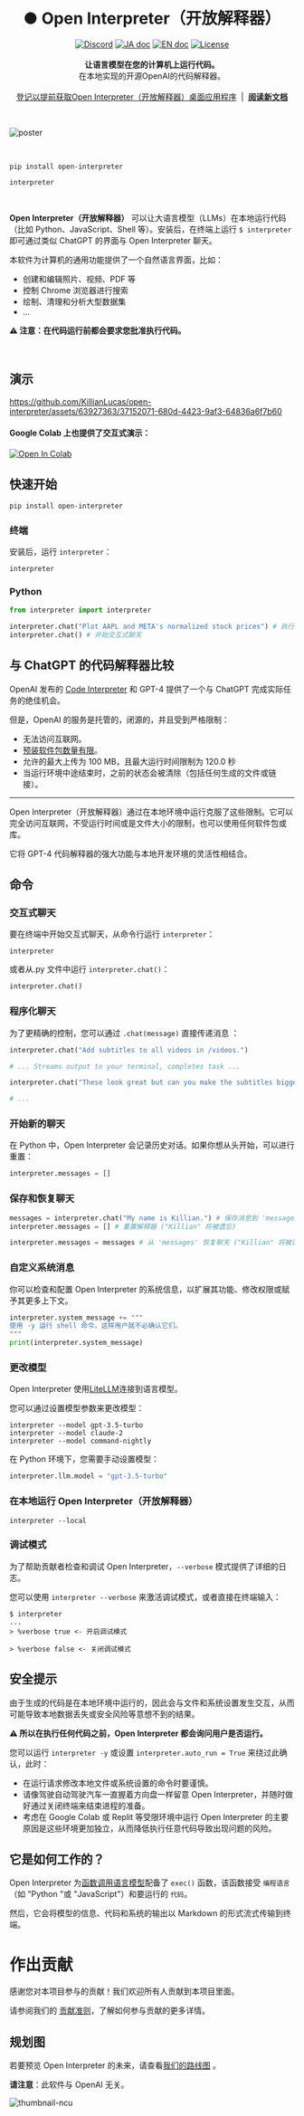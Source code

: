 <h1 align="center">● Open Interpreter（开放解释器）</h1>

<p align="center">
    <a href="https://discord.gg/6p3fD6rBVm"><img alt="Discord" src="https://img.shields.io/discord/1146610656779440188?logo=discord&style=flat&logoColor=white"></a>
    <a href="README_JA.md"><img src="https://img.shields.io/badge/ドキュメント-日本語-white.svg" alt="JA doc"></a>
    <a href="../README.md"><img src="https://img.shields.io/badge/english-document-white.svg" alt="EN doc"></a>
    <a href="https://github.com/OpenInterpreter/open-interpreter/blob/main/LICENSE"><img src="https://img.shields.io/static/v1?label=license&message=AGPL&color=white&style=flat" alt="License"></a>
    <br>
    <br>
    <b>让语言模型在您的计算机上运行代码。</b><br>
    在本地实现的开源OpenAI的代码解释器。<br>
    <br><a href="https://openinterpreter.com">登记以提前获取Open Interpreter（开放解释器）桌面应用程序</a>‎ ‎ |‎ ‎ <b><a href="https://docs.openinterpreter.com/">阅读新文档</a></b><br>
</p>

<br>

![poster](https://github.com/KillianLucas/open-interpreter/assets/63927363/08f0d493-956b-4d49-982e-67d4b20c4b56)

<br>

```shell
pip install open-interpreter
```

```shell
interpreter
```

<br>

**Open Interpreter（开放解释器）** 可以让大语言模型（LLMs）在本地运行代码（比如 Python、JavaScript、Shell 等）。安装后，在终端上运行 `$ interpreter` 即可通过类似 ChatGPT 的界面与 Open Interpreter 聊天。

本软件为计算机的通用功能提供了一个自然语言界面，比如：

- 创建和编辑照片、视频、PDF 等
- 控制 Chrome 浏览器进行搜索
- 绘制、清理和分析大型数据集
- ...

**⚠️ 注意：在代码运行前都会要求您批准执行代码。**

<br>

## 演示

https://github.com/KillianLucas/open-interpreter/assets/63927363/37152071-680d-4423-9af3-64836a6f7b60

#### Google Colab 上也提供了交互式演示：

[![Open In Colab](https://colab.research.google.com/assets/colab-badge.svg)](https://colab.research.google.com/drive/1WKmRXZgsErej2xUriKzxrEAXdxMSgWbb?usp=sharing)

## 快速开始

```shell
pip install open-interpreter
```

### 终端

安装后，运行 `interpreter`：

```shell
interpreter
```

### Python

```python
from interpreter import interpreter

interpreter.chat("Plot AAPL and META's normalized stock prices") # 执行单一命令
interpreter.chat() # 开始交互式聊天
```

## 与 ChatGPT 的代码解释器比较

OpenAI 发布的 [Code Interpreter](https://openai.com/blog/chatgpt-plugins#code-interpreter) 和 GPT-4 提供了一个与 ChatGPT 完成实际任务的绝佳机会。

但是，OpenAI 的服务是托管的，闭源的，并且受到严格限制：

- 无法访问互联网。
- [预装软件包数量有限](https://wfhbrian.com/mastering-chatgpts-code-interpreter-list-of-python-packages/)。
- 允许的最大上传为 100 MB，且最大运行时间限制为 120.0 秒
- 当运行环境中途结束时，之前的状态会被清除（包括任何生成的文件或链接）。

---

Open Interpreter（开放解释器）通过在本地环境中运行克服了这些限制。它可以完全访问互联网，不受运行时间或是文件大小的限制，也可以使用任何软件包或库。

它将 GPT-4 代码解释器的强大功能与本地开发环境的灵活性相结合。

## 命令

### 交互式聊天

要在终端中开始交互式聊天，从命令行运行 `interpreter`：

```shell
interpreter
```

或者从.py 文件中运行 `interpreter.chat()`：

```python
interpreter.chat()
```

### 程序化聊天

为了更精确的控制，您可以通过 `.chat(message)` 直接传递消息 ：

```python
interpreter.chat("Add subtitles to all videos in /videos.")

# ... Streams output to your terminal, completes task ...

interpreter.chat("These look great but can you make the subtitles bigger?")

# ...
```

### 开始新的聊天

在 Python 中，Open Interpreter 会记录历史对话。如果你想从头开始，可以进行重置：

```python
interpreter.messages = []
```

### 保存和恢复聊天

```python
messages = interpreter.chat("My name is Killian.") # 保存消息到 'messages'
interpreter.messages = [] # 重置解释器 ("Killian" 将被遗忘)

interpreter.messages = messages # 从 'messages' 恢复聊天 ("Killian" 将被记住)
```

### 自定义系统消息

你可以检查和配置 Open Interpreter 的系统信息，以扩展其功能、修改权限或赋予其更多上下文。

```python
interpreter.system_message += """
使用 -y 运行 shell 命令，这样用户就不必确认它们。
"""
print(interpreter.system_message)
```

### 更改模型

Open Interpreter 使用[LiteLLM](https://docs.litellm.ai/docs/providers/)连接到语言模型。

您可以通过设置模型参数来更改模型：

```shell
interpreter --model gpt-3.5-turbo
interpreter --model claude-2
interpreter --model command-nightly
```

在 Python 环境下，您需要手动设置模型：

```python
interpreter.llm.model = "gpt-3.5-turbo"
```

### 在本地运行 Open Interpreter（开放解释器）

```shell
interpreter --local
```

### 调试模式

为了帮助贡献者检查和调试 Open Interpreter，`--verbose` 模式提供了详细的日志。

您可以使用 `interpreter --verbose` 来激活调试模式，或者直接在终端输入：

```shell
$ interpreter
...
> %verbose true <- 开启调试模式

> %verbose false <- 关闭调试模式
```

## 安全提示

由于生成的代码是在本地环境中运行的，因此会与文件和系统设置发生交互，从而可能导致本地数据丢失或安全风险等意想不到的结果。

**⚠️ 所以在执行任何代码之前，Open Interpreter 都会询问用户是否运行。**

您可以运行 `interpreter -y` 或设置 `interpreter.auto_run = True` 来绕过此确认，此时：

- 在运行请求修改本地文件或系统设置的命令时要谨慎。
- 请像驾驶自动驾驶汽车一直握着方向盘一样留意 Open Interpreter，并随时做好通过关闭终端来结束进程的准备。
- 考虑在 Google Colab 或 Replit 等受限环境中运行 Open Interpreter 的主要原因是这些环境更加独立，从而降低执行任意代码导致出现问题的风险。

## 它是如何工作的？

Open Interpreter 为[函数调用语言模型](https://platform.openai.com/docs/guides/gpt/function-calling)配备了 `exec()` 函数，该函数接受 `编程语言`（如 "Python "或 "JavaScript"）和要运行的 `代码`。

然后，它会将模型的信息、代码和系统的输出以 Markdown 的形式流式传输到终端。

# 作出贡献

感谢您对本项目参与的贡献！我们欢迎所有人贡献到本项目里面。

请参阅我们的 [贡献准则](CONTRIBUTING.md)，了解如何参与贡献的更多详情。

## 规划图

若要预览 Open Interpreter 的未来，请查看[我们的路线图](https://github.com/KillianLucas/open-interpreter/blob/main/docs/ROADMAP.md) 。

**请注意**：此软件与 OpenAI 无关。

![thumbnail-ncu](https://github.com/KillianLucas/open-interpreter/assets/63927363/1b19a5db-b486-41fd-a7a1-fe2028031686)
